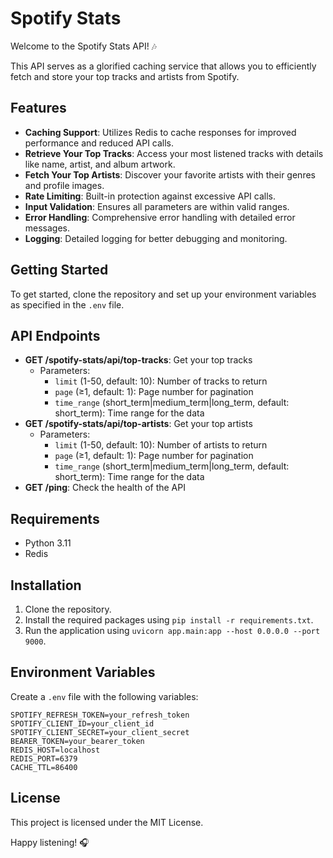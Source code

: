 # Spotify Stats
Welcome to the Spotify Stats API! 🎶

This API serves as a glorified caching service that allows you to efficiently fetch and store your top tracks and artists from Spotify.

## Features
- **Caching Support**: Utilizes Redis to cache responses for improved performance and reduced API calls.
- **Retrieve Your Top Tracks**: Access your most listened tracks with details like name, artist, and album artwork.
- **Fetch Your Top Artists**: Discover your favorite artists with their genres and profile images.
- **Rate Limiting**: Built-in protection against excessive API calls.
- **Input Validation**: Ensures all parameters are within valid ranges.
- **Error Handling**: Comprehensive error handling with detailed error messages.
- **Logging**: Detailed logging for better debugging and monitoring.

## Getting Started
To get started, clone the repository and set up your environment variables as specified in the `.env` file.

## API Endpoints
- **GET /spotify-stats/api/top-tracks**: Get your top tracks
  - Parameters:
    - `limit` (1-50, default: 10): Number of tracks to return
    - `page` (≥1, default: 1): Page number for pagination
    - `time_range` (short_term|medium_term|long_term, default: short_term): Time range for the data
- **GET /spotify-stats/api/top-artists**: Get your top artists
  - Parameters:
    - `limit` (1-50, default: 10): Number of artists to return
    - `page` (≥1, default: 1): Page number for pagination
    - `time_range` (short_term|medium_term|long_term, default: short_term): Time range for the data
- **GET /ping**: Check the health of the API

## Requirements
- Python 3.11
- Redis

## Installation
1. Clone the repository.
2. Install the required packages using `pip install -r requirements.txt`.
3. Run the application using `uvicorn app.main:app --host 0.0.0.0 --port 9000`.

## Environment Variables
Create a `.env` file with the following variables:
```
SPOTIFY_REFRESH_TOKEN=your_refresh_token
SPOTIFY_CLIENT_ID=your_client_id
SPOTIFY_CLIENT_SECRET=your_client_secret
BEARER_TOKEN=your_bearer_token
REDIS_HOST=localhost
REDIS_PORT=6379
CACHE_TTL=86400
```

## License
This project is licensed under the MIT License.

Happy listening! 🎧
